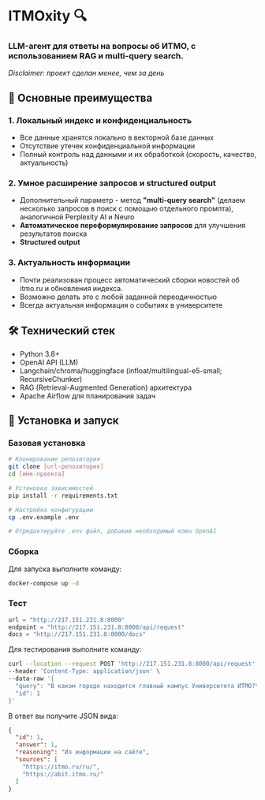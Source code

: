 # ITMOxity 🔍

### LLM-агент для ответы на вопросы об ИТМО, с использованием RAG и multi-query search.

_Disclaimer: проект сделан менее, чем за день_

## 🌟 Основные преимущества

### 1. Локальный индекс и конфиденциальность
- Все данные хранятся локально в векторной базе данных
- Отсутствие утечек конфиденциальной информации
- Полный контроль над данными и их обработкой (скорость, качество, актуальность)

### 2. Умное расширение запросов и structured output
- Дополнительный параметр - метод **"multi-query search"** (делаем несколько запросов в поиск с помощью отдельного промпта), аналогичной Perplexity AI и Neuro
- **Автоматическое переформулирование запросов** для улучшения результатов поиска
- **Structured output**

### 3. Актуальность информации
- Почти реализован процесс автоматический сборки новостей об itmo.ru и обновления индекса.
- Возможно делать это с любой заданной переодичностью
- Всегда актуальная информация о событиях в университете


## 🛠 Технический стек

- Python 3.8+
- OpenAI API (LLM)
- Langchain/chroma/huggingface (infloat/multilingual-e5-small; RecursiveChunker)
- RAG (Retrieval-Augmented Generation) архитектура
- Apache Airflow для планирования задач

## 🚀 Установка и запуск

### Базовая установка

```bash
# Клонирование репозитория
git clone [url-репозитория]
cd [имя-проекта]

# Установка зависимостей
pip install -r requirements.txt

# Настройка конфигурации
cp .env.example .env

# Отредактируйте .env файл, добавив необходимый ключ OpenAI
```

### Сборка
Для запуска выполните команду:

```bash
docker-compose up -d
```

### Тест

```python
url = "http://217.151.231.8:8000"
endpoint = "http://217.151.231.8:8000/api/request"
docs = "http://217.151.231.8:8000/docs"
```

Для тестирования выполните команду:

```bash
curl --location --request POST 'http://217.151.231.8:8000/api/request' \
--header 'Content-Type: application/json' \
--data-raw '{
  "query": "В каком городе находится главный кампус Университета ИТМО?\n1. Москва\n2. Санкт-Петербург\n3. Екатеринбург\n4. Нижний Новгород",
  "id": 1
}'
```
В ответ вы получите JSON вида:

```json
{
  "id": 1,
  "answer": 1,
  "reasoning": "Из информации на сайте",
  "sources": [
    "https://itmo.ru/ru/",
    "https://abit.itmo.ru/"
  ]
}
```
